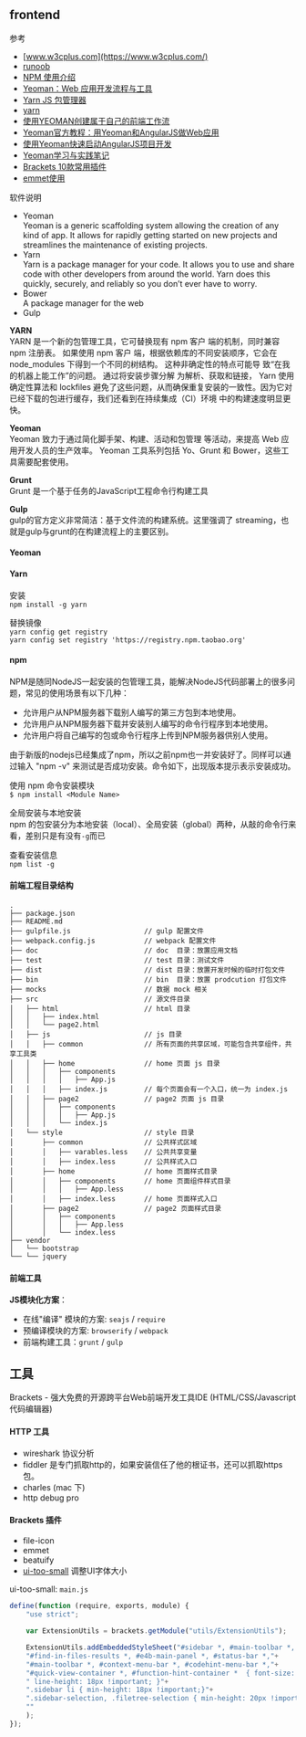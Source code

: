 ## frontend

参考
* [www.w3cplus.com](https://www.w3cplus.com/)
* [runoob](http://www.runoob.com/)
* [NPM 使用介绍](http://www.runoob.com/nodejs/nodejs-npm.html)
* [Yeoman：Web 应用开发流程与工具](https://www.ibm.com/developerworks/cn/web/1402_chengfu_yeoman/index.html)
* [Yarn JS 包管理器](https://sheerdevelopment.com/posts/facebook-js-5)
* [yarn](https://yarn.bootcss.com/)
* [使用YEOMAN创建属于自己的前端工作流](https://segmentfault.com/a/1190000004896264)
* [Yeoman官方教程：用Yeoman和AngularJS做Web应用](http://blog.jobbole.com/65399/)
* [使用Yeoman快速启动AngularJS项目开发](http://www.cnblogs.com/owenChen/p/3405799.html)
* [Yeoman学习与实践笔记 ](http://www.cnblogs.com/cocowool/archive/2013/03/09/2952003.html)
* [Brackets 10款常用插件](http://www.open-open.com/lib/view/open1414886577762.html)
* [emmet使用](https://www.w3cplus.com/tools/emmet-cheat-sheet.html)

软件说明
* Yeoman  
  Yeoman is a generic scaffolding system allowing the creation of any kind of app. It allows for rapidly getting started on new projects and streamlines the maintenance of existing projects.
* Yarn  
  Yarn is a package manager for your code. It allows you to use and share code with other developers from around the world. Yarn does this quickly, securely, and reliably so you don’t ever have to worry.
* Bower  
  A package manager for the web
* Gulp

**YARN**  
YARN 是一个新的包管理工具，它可替换现有 npm 客户 端的机制，同时兼容 npm 注册表。 如果使用 npm 客户 端，根据依赖库的不同安装顺序，它会在 node_modules 下得到一个不同的树结构。 这种非确定性的特点可能导 致“在我的机器上能工作”的问题。 通过将安装步骤分解 为解析、获取和链接， Yarn 使用确定性算法和 lockfiles 避免了这些问题，从而确保重复安装的一致性。因为它对 已经下载的包进行缓存，我们还看到在持续集成（CI）环境 中的构建速度明显更快。

**Yeoman**  
Yeoman 致力于通过简化脚手架、构建、活动和包管理 等活动，来提高 Web 应用开发人员的生产效率。 Yeoman 工具系列包括 Yo、Grunt 和 Bower，这些工 具需要配套使用。

**Grunt**  
Grunt 是一个基于任务的JavaScript工程命令行构建工具

**Gulp**  
gulp的官方定义非常简洁：基于文件流的构建系统。这里强调了 streaming，也就是gulp与grunt的在构建流程上的主要区别。



#### Yeoman


#### Yarn
安装  
`npm install -g yarn`

替换镜像  
`yarn config get registry`  
`yarn config set registry 'https://registry.npm.taobao.org'`

#### npm

NPM是随同NodeJS一起安装的包管理工具，能解决NodeJS代码部署上的很多问题，常见的使用场景有以下几种：
* 允许用户从NPM服务器下载别人编写的第三方包到本地使用。
* 允许用户从NPM服务器下载并安装别人编写的命令行程序到本地使用。
* 允许用户将自己编写的包或命令行程序上传到NPM服务器供别人使用。

由于新版的nodejs已经集成了npm，所以之前npm也一并安装好了。同样可以通过输入 "npm -v" 来测试是否成功安装。命令如下，出现版本提示表示安装成功。

使用 npm 命令安装模块  
`$ npm install <Module Name>`

全局安装与本地安装  
npm 的包安装分为本地安装（local）、全局安装（global）两种，从敲的命令行来看，差别只是有没有`-g`而已

查看安装信息  
`npm list -g`



#### 前端工程目录结构
```
.
├── package.json                 
├── README.md                    
├── gulpfile.js                  // gulp 配置文件
├── webpack.config.js            // webpack 配置文件
├── doc                          // doc  目录：放置应用文档
├── test                         // test 目录：测试文件
├── dist                         // dist 目录：放置开发时候的临时打包文件
├── bin                          // bin  目录：放置 prodcution 打包文件
├── mocks                        // 数据 mock 相关  
├── src                          // 源文件目录
│   ├── html                     // html 目录 
│   │   ├── index.html
│   │   └── page2.html
│   ├── js                       // js 目录 
│   │   ├── common               // 所有页面的共享区域，可能包含共享组件，共享工具类
│   │   ├── home                 // home 页面 js 目录
│   │   │   ├── components
│   │   │   │   ├── App.js
│   │   │   ├── index.js         // 每个页面会有一个入口，统一为 index.js
│   │   ├── page2                // page2 页面 js 目录
│   │   │   ├── components
│   │   │   │   ├── App.js
│   │   │   └── index.js
│   └── style                    // style 目录
│       ├── common               // 公共样式区域
│       │   ├── varables.less    // 公共共享变量
│       │   ├── index.less       // 公共样式入口
│       ├── home                 // home 页面样式目录    
│       │   ├── components       // home 页面组件样式目录
│       │   │   ├── App.less 
│       │   ├── index.less       // home 页面样式入口
│       ├── page2                // page2 页面样式目录
│       │   ├── components       
│       │   │   ├── App.less
│       │   └── index.less       
├── vendor
│   └── bootstrap
└── └── jquery
```


#### 前端工具
**JS模块化方案**：
* 在线"编译" 模块的方案: `seajs`  / `require`
* 预编译模块的方案: `browserify` / `webpack`
* 前端构建工具：`grunt` / `gulp`

## 工具

Brackets - 强大免费的开源跨平台Web前端开发工具IDE (HTML/CSS/Javascript代码编辑器)


#### HTTP 工具

* wireshark 协议分析
* fiddler 是专门抓取http的，如果安装信任了他的根证书，还可以抓取https包。
* charles (mac 下)
* http debug pro


#### Brackets 插件
* file-icon
* emmet
* beatuify
* [ui-too-small](https://github.com/1beb/ui-too-small) 调整UI字体大小


ui-too-small: `main.js`
```javascript
define(function (require, exports, module) {
    "use strict";

    var ExtensionUtils = brackets.getModule("utils/ExtensionUtils");

    ExtensionUtils.addEmbeddedStyleSheet("#sidebar *, #main-toolbar *, #titlebar *, #problems-panel *,"+
	"#find-in-files-results *, #e4b-main-panel *, #status-bar *,"+
	"#main-toolbar *, #context-menu-bar *, #codehint-menu-bar *,"+
	"#quick-view-container *, #function-hint-container *  { font-size: 16px !important;"+
	" line-height: 18px !important; }"+
	".sidebar li { min-height: 18px !important;}"+
	".sidebar-selection, .filetree-selection { min-height: 20px !important; margin-top: 1px;}"+
	""
	);
});
```
